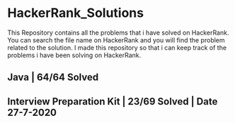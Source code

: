 # HackerRank_Solutions
This Repository contains all the problems that i have solved on HackerRank.
You can search the file name on HackerRank and you will find the problem related to the solution.
I made this repository so that i can keep track of the problems i have been solving on HackerRank.

## Java | 64/64 Solved

## Interview Preparation Kit | 23/69 Solved | Date 27-7-2020
